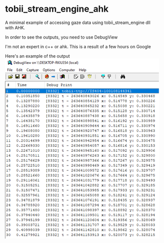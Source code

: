 # tobii_stream_engine_ahk
A minimal example of accessing gaze data using tobii_stream_engine dll with AHK.

In order to see the outputs, you need to use DebugView 

I'm not an expert in c++ or ahk. 
This is a result of a few hours on Google 

Here's an example of the output
![Example](https://raw.githubusercontent.com/tqphan/tobii_stream_engine_ahk/main/Capture.PNG)
